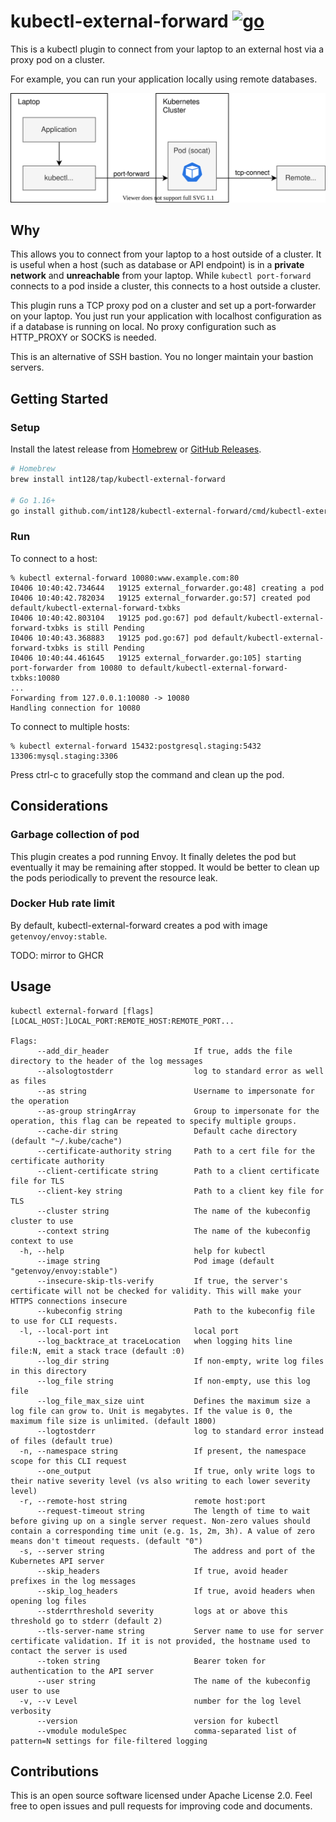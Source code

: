 # kubectl-external-forward [![go](https://github.com/int128/kubectl-external-forward/actions/workflows/go.yaml/badge.svg)](https://github.com/int128/kubectl-external-forward/actions/workflows/go.yaml)

This is a kubectl plugin to connect from your laptop to an external host via a proxy pod on a cluster.

For example, you can run your application locally using remote databases.

![diagram](docs/diagram.svg)


## Why

This allows you to connect from your laptop to a host outside of a cluster.
It is useful when a host (such as database or API endpoint) is in a **private network** and **unreachable** from your laptop.
While `kubectl port-forward` connects to a pod inside a cluster, this connects to a host outside a cluster.

This plugin runs a TCP proxy pod on a cluster and set up a port-forwarder on your laptop.
You just run your application with localhost configuration as if a database is running on local.
No proxy configuration such as HTTP_PROXY or SOCKS is needed.

This is an alternative of SSH bastion.
You no longer maintain your bastion servers.


## Getting Started

### Setup

Install the latest release from [Homebrew](https://brew.sh/) or [GitHub Releases](https://github.com/int128/kubectl-external-forward/releases).

```sh
# Homebrew
brew install int128/tap/kubectl-external-forward

# Go 1.16+
go install github.com/int128/kubectl-external-forward/cmd/kubectl-external_forward
```

### Run

To connect to a host:

```console
% kubectl external-forward 10080:www.example.com:80
I0406 10:40:42.734644   19125 external_forwarder.go:48] creating a pod
I0406 10:40:42.782034   19125 external_forwarder.go:57] created pod default/kubectl-external-forward-txbks
I0406 10:40:42.803104   19125 pod.go:67] pod default/kubectl-external-forward-txbks is still Pending
I0406 10:40:43.368883   19125 pod.go:67] pod default/kubectl-external-forward-txbks is still Pending
I0406 10:40:44.461645   19125 external_forwarder.go:105] starting port-forwarder from 10080 to default/kubectl-external-forward-txbks:10080
...
Forwarding from 127.0.0.1:10080 -> 10080
Handling connection for 10080
```

To connect to multiple hosts:

```console
% kubectl external-forward 15432:postgresql.staging:5432 13306:mysql.staging:3306
```

Press ctrl-c to gracefully stop the command and clean up the pod.


## Considerations

### Garbage collection of pod

This plugin creates a pod running Envoy.
It finally deletes the pod but eventually it may be remaining after stopped.
It would be better to clean up the pods periodically to prevent the resource leak.


### Docker Hub rate limit

By default, kubectl-external-forward creates a pod with image `getenvoy/envoy:stable`.

TODO: mirror to GHCR
<!-- It is mirrored from [Docker Hub](https://hub.docker.com/r/alpine/socat) to [GitHub Container Registry](https://ghcr.io/int128/kubectl-external-forward/mirror/alpine/socat) everyday in [this workflow](.github/workflows/socat.yaml). -->


## Usage

```console
kubectl external-forward [flags] [LOCAL_HOST:]LOCAL_PORT:REMOTE_HOST:REMOTE_PORT...

Flags:
      --add_dir_header                   If true, adds the file directory to the header of the log messages
      --alsologtostderr                  log to standard error as well as files
      --as string                        Username to impersonate for the operation
      --as-group stringArray             Group to impersonate for the operation, this flag can be repeated to specify multiple groups.
      --cache-dir string                 Default cache directory (default "~/.kube/cache")
      --certificate-authority string     Path to a cert file for the certificate authority
      --client-certificate string        Path to a client certificate file for TLS
      --client-key string                Path to a client key file for TLS
      --cluster string                   The name of the kubeconfig cluster to use
      --context string                   The name of the kubeconfig context to use
  -h, --help                             help for kubectl
      --image string                     Pod image (default "getenvoy/envoy:stable")
      --insecure-skip-tls-verify         If true, the server's certificate will not be checked for validity. This will make your HTTPS connections insecure
      --kubeconfig string                Path to the kubeconfig file to use for CLI requests.
  -l, --local-port int                   local port
      --log_backtrace_at traceLocation   when logging hits line file:N, emit a stack trace (default :0)
      --log_dir string                   If non-empty, write log files in this directory
      --log_file string                  If non-empty, use this log file
      --log_file_max_size uint           Defines the maximum size a log file can grow to. Unit is megabytes. If the value is 0, the maximum file size is unlimited. (default 1800)
      --logtostderr                      log to standard error instead of files (default true)
  -n, --namespace string                 If present, the namespace scope for this CLI request
      --one_output                       If true, only write logs to their native severity level (vs also writing to each lower severity level)
  -r, --remote-host string               remote host:port
      --request-timeout string           The length of time to wait before giving up on a single server request. Non-zero values should contain a corresponding time unit (e.g. 1s, 2m, 3h). A value of zero means don't timeout requests. (default "0")
  -s, --server string                    The address and port of the Kubernetes API server
      --skip_headers                     If true, avoid header prefixes in the log messages
      --skip_log_headers                 If true, avoid headers when opening log files
      --stderrthreshold severity         logs at or above this threshold go to stderr (default 2)
      --tls-server-name string           Server name to use for server certificate validation. If it is not provided, the hostname used to contact the server is used
      --token string                     Bearer token for authentication to the API server
      --user string                      The name of the kubeconfig user to use
  -v, --v Level                          number for the log level verbosity
      --version                          version for kubectl
      --vmodule moduleSpec               comma-separated list of pattern=N settings for file-filtered logging
```


## Contributions

This is an open source software licensed under Apache License 2.0. Feel free to open issues and pull requests for improving code and documents.
